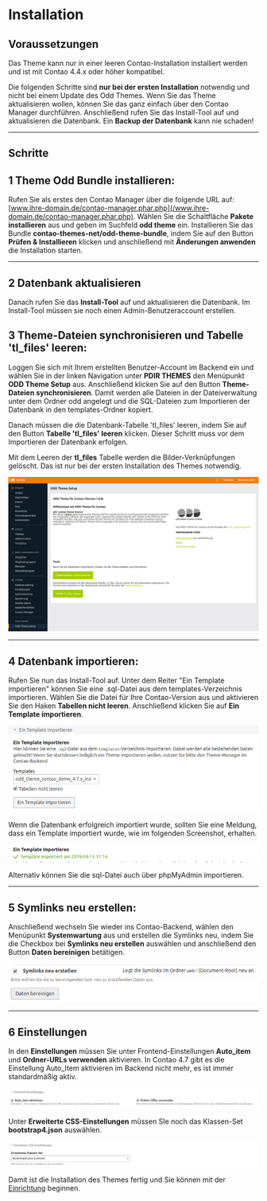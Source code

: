 
# Installation

## Voraussetzungen

Das Theme kann nur in einer leeren Contao-Installation installiert werden und ist mit Contao 4.4.x oder höher kompatibel.

<div class="info-box">
Die folgenden Schritte sind <strong>nur bei der ersten Installation</strong> notwendig und nicht bei einem Update des Odd Themes. Wenn Sie das Theme aktualisieren wollen, können Sie das ganz einfach über den Contao Manager durchführen. Anschließend rufen Sie das Install-Tool auf und aktualisieren die Datenbank. Ein <strong>Backup der Datenbank</strong> kann nie schaden!</div>

---

## Schritte

## 1 Theme Odd Bundle installieren:

Rufen Sie als erstes den Contao Manager über die folgende URL auf: [www.ihre-domain.de/contao-manager.phar.php](/www.ihre-domain.de/contao-manager.phar.php). Wählen Sie die Schaltfläche **Pakete installieren** aus und geben im Suchfeld **odd theme** ein. Installieren Sie das Bundle **contao-themes-net/odd-theme-bundle**, indem Sie auf den Button **Prüfen & Installieren** klicken und anschließend mit **Änderungen anwenden** die Installation starten.


---

## 2 Datenbank aktualisieren ##

Danach rufen Sie das **Install-Tool** auf und aktualisieren die Datenbank. Im Install-Tool müssen sie noch einen Admin-Benutzeraccount erstellen.

## 3 Theme-Dateien synchronisieren und Tabelle 'tl\_files' leeren:

Loggen Sie sich mit Ihrem erstellten Benutzer-Account im Backend ein und wählen Sie in der linken Navigation unter **PDIR THEMES** den Menüpunkt **ODD Theme Setup** aus. Anschließend klicken Sie auf den Button **Theme-Dateien synchronisieren**. Damit werden alle Dateien in der Dateiverwaltung unter dem Ordner odd angelegt und die SQL-Dateien zum Importieren der Datenbank in den templates-Ordner kopiert.

Danach müssen die die Datenbank-Tabelle 'tl\_files' leeren, indem Sie auf den Button **Tabelle 'tl\_files' leeren** klicken. Dieser Schritt muss vor dem Importieren der Datenbank erfolgen.

<div class="info-box">Mit dem Leeren der <strong>tl_files</strong> Tabelle werden die Bilder-Verknüpfungen gelöscht. Das ist nur bei der ersten Installation des Themes notwendig.</div>

![](_images/odd-theme/installation/odd_installation_schritt3.png)

---

## 4 Datenbank importieren:

Rufen Sie nun das Install-Tool auf. Unter dem Reiter "Ein Template importieren" können Sie eine .sql-Datei aus dem templates-Verzeichnis importieren. Wählen Sie die Datei für Ihre Contao-Version aus und aktivieren Sie den Haken **Tabellen nicht leeren**. Anschließend klicken Sie auf **Ein Template importieren**.

![](_images/odd-theme/installation/odd_installation_schritt4_db_importieren.png)

Wenn die Datenbank erfolgreich importiert wurde, sollten Sie eine Meldung, dass ein Template importiert wurde, wie im folgenden Screenshot, erhalten.

![](_images/odd-theme/installation/odd_installation_schritt4_db_importieren_erfolgreich.png)

Alternativ können Sie die sql-Datei auch über phpMyAdmin importieren.

---

## 5 Symlinks neu erstellen:

Anschließend wechseln Sie wieder ins Contao-Backend, wählen den Menüpunkt **Systemwartung** aus und erstellen die Symlinks neu, indem Sie die Checkbox bei **Symlinks neu erstellen** auswählen und anschließend den Button **Daten bereinigen** betätigen.

![](_images/odd-theme/installation/odd_installation_schritt5.png)

---

## 6 Einstellungen

In den **Einstellungen** müssen Sie unter Frontend-Einstellungen **Auto\_item** und **Ordner-URLs verwenden** aktivieren. In Contao 4.7 gibt es die Einstellung Auto_Item aktivieren im Backend nicht mehr, es ist immer standardmäßig aktiv.

![](_images/odd-theme/installation/odd_installation_schritt6_ordner_urls.png)

Unter **Erweiterte CSS-Einstellungen** müssen SIe noch das Klassen-Set **bootstrap4.json** auswählen.

![](_images/odd-theme/installation/odd_installation_schritt6_advanced_classes.png)

Damit ist die Installation des Themes fertig und Sie können mit der [Einrichtung](odd-einrichtung.md) beginnen.